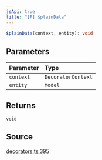 ```yaml
---
jsApi: true
title: "[F] $plainData"
---
```


```ts
$plainData(context, entity): void
```

## Parameters

| Parameter | Type               |
| :-------- | :----------------- |
| `context` | `DecoratorContext` |
| `entity`  | `Model`            |

## Returns

`void`

## Source

[decorators.ts:395](https://github.com/markcowl/cadl/blob/3db15286/packages/http/src/decorators.ts#L395)
